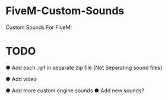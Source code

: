 # FiveM-Custom-Sounds
Custom Sounds For FiveM!
# TODO

● Add each .rpf in separate zip file (Not Separating sound files)

● Add video

● Add more custom engine sounds
● Add new sounds?
